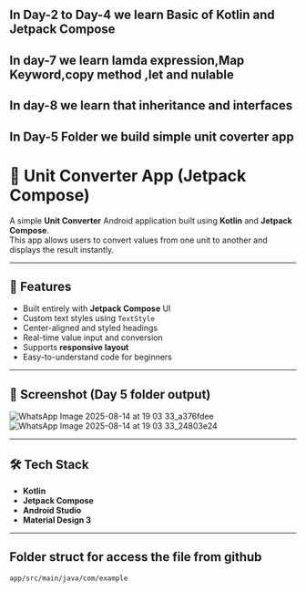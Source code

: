 ## In Day-2 to Day-4 we learn Basic of Kotlin and Jetpack Compose 
## In day-7 we learn lamda expression,Map Keyword,copy method ,let and nulable
## In day-8 we learn that inheritance and interfaces 
## In Day-5 Folder we build simple unit coverter app 

# 📱 Unit Converter App (Jetpack Compose)

A simple **Unit Converter** Android application built using **Kotlin** and **Jetpack Compose**.  
This app allows users to convert values from one unit to another and displays the result instantly.

---

## 🚀 Features
- Built entirely with **Jetpack Compose** UI
- Custom text styles using `TextStyle`
- Center-aligned and styled headings
- Real-time value input and conversion
- Supports **responsive layout**
- Easy-to-understand code for beginners

---

## 📸 Screenshot  (Day 5 folder output)
![WhatsApp Image 2025-08-14 at 19 03 33_a376fdee](https://github.com/user-attachments/assets/ff0b8159-806e-454d-9253-7b4254c14ad2)
![WhatsApp Image 2025-08-14 at 19 03 33_24803e24](https://github.com/user-attachments/assets/c6886f37-a0f8-4be3-a7d8-13e667f4b55c)


---

## 🛠 Tech Stack
- **Kotlin**
- **Jetpack Compose**
- **Android Studio**
- **Material Design 3**

---
## Folder struct for access the file from github
`app/src/main/java/com/example`
